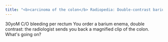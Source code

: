 ```yaml
---
title: "<b>carcinoma of the colon</b> Radiopedia: Double-contrast barium enema demonstrates a focal narrowing in the sigmoid colon. It has rolled, heaped up shoulders and results in a severe stenosis. Features are typical of the so-called <b>apple-core</b> stenosis. The remainder of the imaged colon appears normal in calibre, and lined by normal mucosa"
---
```

30yoM C/O bleeding per rectum
You order a barium enema, double contrast: the radiologist sends you back a magnified clip of the colon. What's going on?

